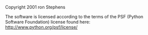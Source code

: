 Copyright 2001 ron Stephens

The software is licensed according to the terms of the PSF (Python Software Foundation) license found here: http://www.python.org/psf/license/